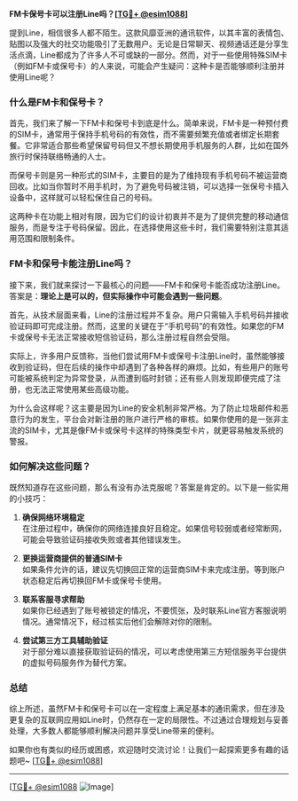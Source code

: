 **FM卡保号卡可以注册Line吗？[[TG💪+ @esim1088](https://t.me/s/esim1088)]**

提到Line，相信很多人都不陌生。这款风靡亚洲的通讯软件，以其丰富的表情包、贴图以及强大的社交功能吸引了无数用户。无论是日常聊天、视频通话还是分享生活点滴，Line都成为了许多人不可或缺的一部分。然而，对于一些使用特殊SIM卡（例如FM卡或保号卡）的人来说，可能会产生疑问：这种卡是否能够顺利注册并使用Line呢？

### 什么是FM卡和保号卡？

首先，我们来了解一下FM卡和保号卡到底是什么。简单来说，FM卡是一种预付费的SIM卡，通常用于保持手机号码的有效性，而不需要频繁充值或者绑定长期套餐。它非常适合那些希望保留号码但又不想长期使用手机服务的人群，比如在国外旅行时保持联络畅通的人士。

而保号卡则是另一种形式的SIM卡，主要目的是为了维持现有手机号码不被运营商回收。比如当你暂时不用手机时，为了避免号码被注销，可以选择一张保号卡插入设备中，这样就可以轻松保住自己的号码。

这两种卡在功能上相对有限，因为它们的设计初衷并不是为了提供完整的移动通信服务，而是专注于号码保留。因此，在选择使用这些卡时，我们需要特别注意其适用范围和限制条件。

### FM卡和保号卡能注册Line吗？

接下来，我们就来探讨一下最核心的问题——FM卡和保号卡能否成功注册Line。答案是：**理论上是可以的，但实际操作中可能会遇到一些问题**。

首先，从技术层面来看，Line的注册过程并不复杂。用户只需输入手机号码并接收验证码即可完成注册。然而，这里的关键在于“手机号码”的有效性。如果您的FM卡或保号卡无法正常接收短信验证码，那么注册过程自然会受阻。

实际上，许多用户反馈称，当他们尝试用FM卡或保号卡注册Line时，虽然能够接收到验证码，但在后续的操作中却遇到了各种各样的麻烦。比如，有些用户的账号可能被系统判定为异常登录，从而遭到临时封锁；还有些人则发现即便完成了注册，也无法正常使用某些高级功能。

为什么会这样呢？这主要是因为Line的安全机制非常严格。为了防止垃圾邮件和恶意行为的发生，平台会对新注册的账户进行严格的审核。如果你使用的是一张非主流的SIM卡，尤其是像FM卡或保号卡这样的特殊类型卡片，就更容易触发系统的警报。

### 如何解决这些问题？

既然知道存在这些问题，那么有没有办法克服呢？答案是肯定的。以下是一些实用的小技巧：

1. **确保网络环境稳定**  
   在注册过程中，确保你的网络连接良好且稳定。如果信号较弱或者经常断网，可能会导致验证码接收失败或者其他错误发生。

2. **更换运营商提供的普通SIM卡**  
   如果条件允许的话，建议先切换回正常的运营商SIM卡来完成注册。等到账户状态稳定后再切换回FM卡或保号卡使用。

3. **联系客服寻求帮助**  
   如果你已经遇到了账号被锁定的情况，不要慌张，及时联系Line官方客服说明情况。通常情况下，经过核实后他们会解除对你的限制。

4. **尝试第三方工具辅助验证**  
   对于部分难以直接获取验证码的情况，可以考虑使用第三方短信服务平台提供的虚拟号码服务作为替代方案。

### 总结

综上所述，虽然FM卡和保号卡可以在一定程度上满足基本的通讯需求，但在涉及更复杂的互联网应用如Line时，仍然存在一定的局限性。不过通过合理规划与妥善处理，大多数人都能够顺利解决问题并享受Line带来的便利。

如果你也有类似的经历或困惑，欢迎随时交流讨论！让我们一起探索更多有趣的话题吧~ [[TG💪+ @esim1088](https://t.me/s/esim1088)]

---

[[TG💪+ @esim1088](https://t.me/s/esim1088) ![Image](https://i.postimg.cc/4NQfJmqS/Snipaste-2025-05-13-00-14-12.png)]